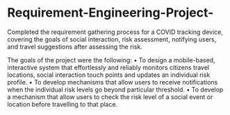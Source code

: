 # Requirement-Engineering-Project-
Completed the requirement gathering process for a COVID tracking device, covering the goals of social interaction, risk assessment, notifying users, and travel suggestions after assessing the risk.

The goals of the project were the following: 
• To design a mobile-based, interactive system that effortlessly and reliably monitors 
citizens travel locations, social interaction touch points and updates an individual risk 
profile. 
• To develop mechanisms that allow users to receive notifications when the individual risk 
levels go beyond particular threshold. 
• To develop a mechanism that allow users to check the risk level of a social event or 
location before travelling to that place.
